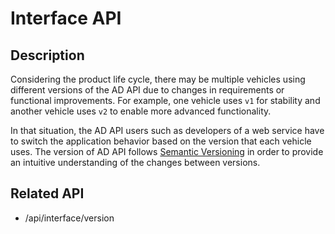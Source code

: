 # Interface API

## Description

Considering the product life cycle, there may be multiple vehicles using different versions of the AD API due to changes in requirements or functional improvements.
For example, one vehicle uses `v1` for stability and another vehicle uses `v2` to enable more advanced functionality.

In that situation, the AD API users such as developers of a web service have to switch the application behavior based on the version that each vehicle uses.
The version of AD API follows [Semantic Versioning][semver] in order to provide an intuitive understanding of the changes between versions.

## Related API

- /api/interface/version

<!-- link -->

[semver]: https://semver.org/
